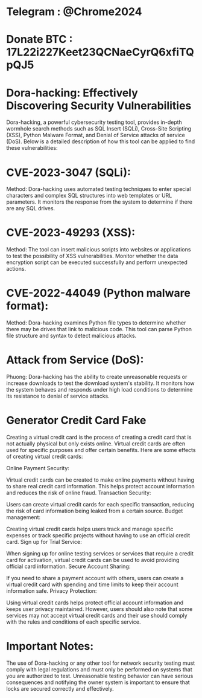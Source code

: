# Telegram : @Chrome2024
# Donate BTC : 17L22i227Keet23QCNaeCyrQ6xfiTQpQJ5

# Dora-hacking: Effectively Discovering Security Vulnerabilities

Dora-hacking, a powerful cybersecurity testing tool, provides in-depth wormhole search methods such as SQL Insert (SQLi), Cross-Site Scripting (XSS), Python Malware Format, and Denial of Service attacks of service (DoS). Below is a detailed description of how this tool can be applied to find these vulnerabilities:

# CVE-2023-3047 (SQLi):

Method: Dora-hacking uses automated testing techniques to enter special characters and complex SQL structures into web templates or URL parameters. It monitors the response from the system to determine if there are any SQL drives.
# CVE-2023-49293 (XSS):

Method: The tool can insert malicious scripts into websites or applications to test the possibility of XSS vulnerabilities. Monitor whether the data encryption script can be executed successfully and perform unexpected actions.
# CVE-2022-44049 (Python malware format):

Method: Dora-hacking examines Python file types to determine whether there may be drives that link to malicious code. This tool can parse Python file structure and syntax to detect malicious attacks.
# Attack from Service (DoS):

Phuong: Dora-hacking has the ability to create unreasonable requests or increase downloads to test the download system's stability. It monitors how the system behaves and responds under high load conditions to determine its resistance to denial of service attacks.
# Generator Credit Card Fake
Creating a virtual credit card is the process of creating a credit card that is not actually physical but only exists online. Virtual credit cards are often used for specific purposes and offer certain benefits. Here are some effects of creating virtual credit cards:

Online Payment Security:

Virtual credit cards can be created to make online payments without having to share real credit card information. This helps protect account information and reduces the risk of online fraud.
Transaction Security:

Users can create virtual credit cards for each specific transaction, reducing the risk of card information being leaked from a certain source.
Budget management:

Creating virtual credit cards helps users track and manage specific expenses or track specific projects without having to use an official credit card.
Sign up for Trial Service:

When signing up for online testing services or services that require a credit card for activation, virtual credit cards can be used to avoid providing official card information.
Secure Account Sharing:

If you need to share a payment account with others, users can create a virtual credit card with spending and time limits to keep their account information safe.
Privacy Protection:

Using virtual credit cards helps protect official account information and keeps user privacy maintained.
However, users should also note that some services may not accept virtual credit cards and their use should comply with the rules and conditions of each specific service.
# Important Notes:
The use of Dora-hacking or any other tool for network security testing must comply with legal regulations and must only be performed on systems that you are authorized to test. Unreasonable testing behavior can have serious consequences and notifying the owner system is important to ensure that locks are secured correctly and effectively.
